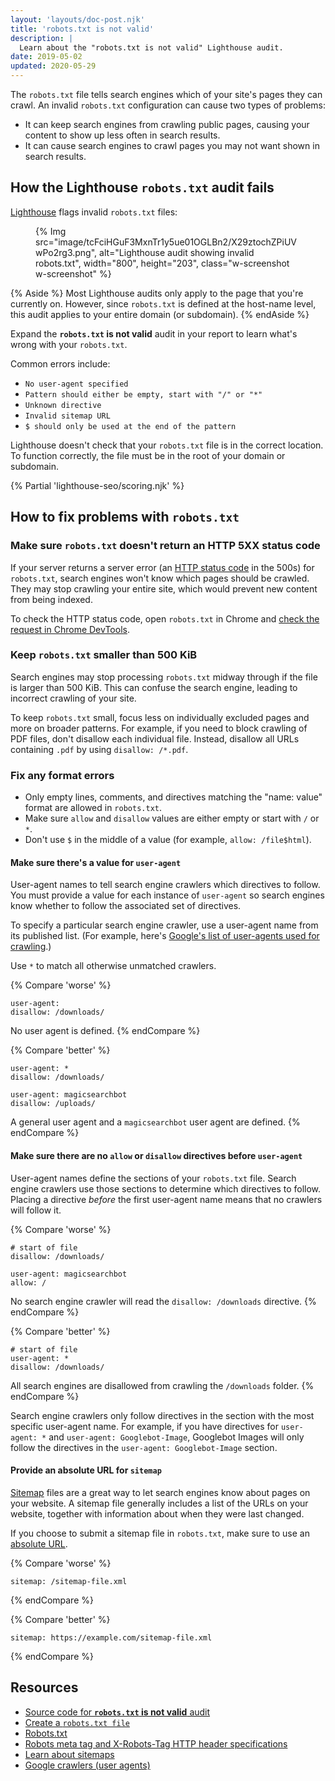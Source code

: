 ```yaml
---
layout: 'layouts/doc-post.njk'
title: 'robots.txt is not valid'
description: |
  Learn about the "robots.txt is not valid" Lighthouse audit.
date: 2019-05-02
updated: 2020-05-29
---
```


The `robots.txt` file tells search engines which of your site's pages they can
crawl. An invalid `robots.txt` configuration can cause two types of problems:

- It can keep search engines from crawling public pages, causing your
  content to show up less often in search results.
- It can cause search engines to crawl pages you may not want shown in search
  results.

## How the Lighthouse `robots.txt` audit fails

[Lighthouse](/docs/lighthouse/overview/) flags invalid
`robots.txt` files:

<figure class="w-figure">
  {% Img src="image/tcFciHGuF3MxnTr1y5ue01OGLBn2/X29ztochZPiUVwPo2rg3.png", alt="Lighthouse audit showing invalid robots.txt", width="800", height="203", class="w-screenshot w-screenshot" %}
</figure>

{% Aside %}
Most Lighthouse audits only apply to the page that you're currently on.
However, since `robots.txt` is defined at the host-name level,
this audit applies to your entire domain (or subdomain).
{% endAside %}

Expand the **`robots.txt` is not valid** audit in your report
to learn what's wrong with your `robots.txt`.

Common errors include:

- `No user-agent specified`
- `Pattern should either be empty, start with "/" or "*"`
- `Unknown directive`
- `Invalid sitemap URL`
- `$ should only be used at the end of the pattern`

Lighthouse doesn't check that your `robots.txt` file is
in the correct location. To function correctly, the file must be in the root of
your domain or subdomain.

{% Partial 'lighthouse-seo/scoring.njk' %}

## How to fix problems with `robots.txt`

### Make sure `robots.txt` doesn't return an HTTP 5XX status code

If your server returns a server error (an [HTTP status code](/docs/lighthouse/seo/http-status-code/)
in the 500s) for `robots.txt`, search engines won't know which pages should be
crawled. They may stop crawling your entire site, which would prevent new
content from being indexed.

To check the HTTP status code, open `robots.txt` in Chrome and
[check the request in Chrome DevTools](/docs/devtools/network/reference/#analyze).

### Keep `robots.txt` smaller than 500 KiB

Search engines may stop processing `robots.txt` midway through if the file is
larger than 500 KiB. This can confuse the search engine, leading to incorrect
crawling of your site.

To keep `robots.txt` small, focus less on individually excluded pages and more
on broader patterns. For example, if you need to block crawling of PDF files,
don't disallow each individual file. Instead, disallow all URLs containing
`.pdf` by using `disallow: /*.pdf`.

### Fix any format errors

- Only empty lines, comments, and directives matching the "name: value" format are
  allowed in `robots.txt`.
- Make sure `allow` and `disallow` values are either empty or start with `/` or `*`.
- Don't use `$` in the middle of a value (for example, `allow: /file$html`).

#### Make sure there's a value for `user-agent`

User-agent names to tell search engine crawlers which directives to follow. You
must provide a value for each instance of `user-agent` so search engines know
whether to follow the associated set of directives.

To specify a particular search engine crawler, use a user-agent name from its
published list. (For example, here's
[Google's list of user-agents used for crawling](https://support.google.com/webmasters/answer/1061943).)

Use `*` to match all otherwise unmatched crawlers.

{% Compare 'worse' %}

```text
user-agent:
disallow: /downloads/
```

No user agent is defined.
{% endCompare %}

{% Compare 'better' %}

```text
user-agent: *
disallow: /downloads/

user-agent: magicsearchbot
disallow: /uploads/
```

A general user agent and a `magicsearchbot` user agent are defined.
{% endCompare %}

#### Make sure there are no `allow` or `disallow` directives before `user-agent`

User-agent names define the sections of your `robots.txt` file. Search engine
crawlers use those sections to determine which directives to follow. Placing a
directive _before_ the first user-agent name means that no crawlers will follow
it.

{% Compare 'worse' %}

```text
# start of file
disallow: /downloads/

user-agent: magicsearchbot
allow: /
```

No search engine crawler will read the `disallow: /downloads` directive.
{% endCompare %}

{% Compare 'better' %}

```text
# start of file
user-agent: *
disallow: /downloads/
```

All search engines are disallowed from crawling the `/downloads` folder.
{% endCompare %}

Search engine crawlers only follow directives in the section with the most
specific user-agent name. For example, if you have directives for
`user-agent: *` and `user-agent: Googlebot-Image`, Googlebot Images will only
follow the directives in the `user-agent: Googlebot-Image` section.

#### Provide an absolute URL for `sitemap`

[Sitemap](https://support.google.com/webmasters/answer/156184) files are a
great way to let search engines know about pages on your website. A sitemap file generally includes a list of
the URLs on your website, together with information about when they were last
changed.

If you choose to submit a sitemap file in `robots.txt`, make sure to
use an [absolute URL](https://tools.ietf.org/html/rfc3986#page-27).

{% Compare 'worse' %}

```text
sitemap: /sitemap-file.xml
```

{% endCompare %}

{% Compare 'better' %}

```text
sitemap: https://example.com/sitemap-file.xml
```

{% endCompare %}

## Resources

- [Source code for **`robots.txt` is not valid** audit](https://github.com/GoogleChrome/lighthouse/blob/master/lighthouse-core/audits/seo/robots-txt.js)
- [Create a `robots.txt file`](https://support.google.com/webmasters/answer/6062596)
- [Robots.txt](https://moz.com/learn/seo/robotstxt)
- [Robots meta tag and X-Robots-Tag HTTP header specifications](https://developers.google.com/search/reference/robots_meta_tag)
- [Learn about sitemaps](https://support.google.com/webmasters/answer/156184)
- [Google crawlers (user agents)](https://support.google.com/webmasters/answer/1061943)
